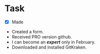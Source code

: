 # Task 

- [X] Made

+ Created a form. 
+ Received PRO version github. 
+ I can become an ***expert*** only in February. 
+ Downloaded  and installed GitKraken. 
